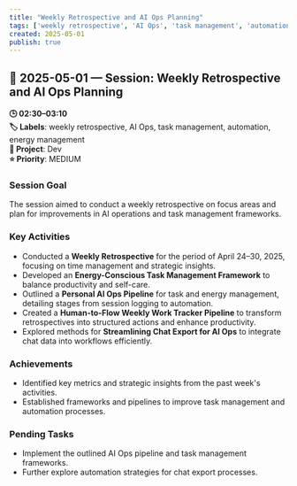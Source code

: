 ```yaml
---
title: "Weekly Retrospective and AI Ops Planning"
tags: ['weekly retrospective', 'AI Ops', 'task management', 'automation', 'energy management']
created: 2025-05-01
publish: true
---
```


## 📅 2025-05-01 — Session: Weekly Retrospective and AI Ops Planning

**🕒 02:30–03:10**  
**🏷️ Labels**: weekly retrospective, AI Ops, task management, automation, energy management  
**📂 Project**: Dev  
**⭐ Priority**: MEDIUM  


### Session Goal
The session aimed to conduct a weekly retrospective on focus areas and plan for improvements in AI operations and task management frameworks.

### Key Activities
- Conducted a **Weekly Retrospective** for the period of April 24–30, 2025, focusing on time management and strategic insights.
- Developed an **Energy-Conscious Task Management Framework** to balance productivity and self-care.
- Outlined a **Personal AI Ops Pipeline** for task and energy management, detailing stages from session logging to automation.
- Created a **Human-to-Flow Weekly Work Tracker Pipeline** to transform retrospectives into structured actions and enhance productivity.
- Explored methods for **Streamlining Chat Export for AI Ops** to integrate chat data into workflows efficiently.

### Achievements
- Identified key metrics and strategic insights from the past week's activities.
- Established frameworks and pipelines to improve task management and automation processes.

### Pending Tasks
- Implement the outlined AI Ops pipeline and task management frameworks.
- Further explore automation strategies for chat export processes.
